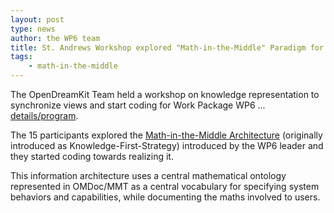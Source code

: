 ```yaml
---
layout: post
type: news
author: the WP6 team
title: St. Andrews Workshop explored "Math-in-the-Middle" Paradigm for Integration
tags:
    - math-in-the-middle
---
```

The OpenDreamKit Team held a workshop on knowledge representation to synchronize views and
start coding for Work Package WP6
... [details/program](http://opendreamkit.org/2015/12/08/WP6StAndrewsMeeting/).

The 15 participants explored the
[Math-in-the-Middle Architecture](/meetings/2016-01-25-DKS/Kohlhase_slides.pdf)
(originally introduced as Knowledge-First-Strategy) introduced by the WP6 leader and they
started coding towards realizing it.

This information architecture uses a central mathematical ontology represented in
OMDoc/MMT as a central vocabulary for specifying system behaviors and capabilities, while
documenting the maths involved to users.


